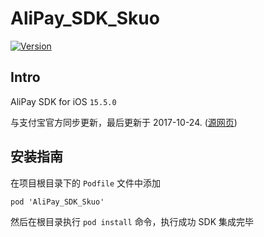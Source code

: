 # AliPay_SDK_Skuo

[![Version](https://badge.fury.io/co/Alipay-SDK.svg)](https://cocoapods.org/pods/AliPay_SDK_Skuo)

## Intro

AliPay SDK for iOS `15.5.0 `

与支付宝官方同步更新，最后更新于 2017-10-24. ([源网页][1])


## 安装指南

在项目根目录下的 `Podfile` 文件中添加

```
pod 'AliPay_SDK_Skuo'
```

然后在根目录执行 `pod install` 命令，执行成功 SDK 集成完毕


[1]: https://docs.open.alipay.com/54/104509
